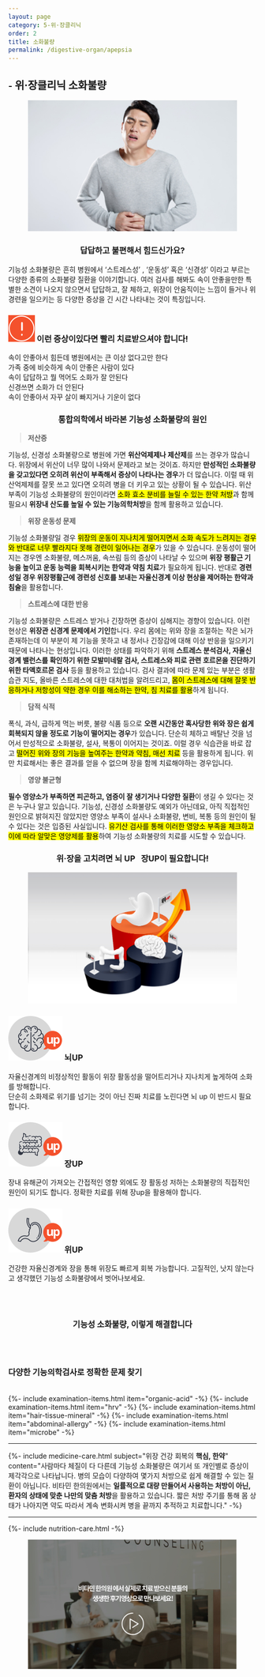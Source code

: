 ```yaml
---
layout: page
category: 5-위·장클리닉
order: 2
title: 소화불량
permalink: /digestive-organ/apepsia
---
```


<h2 class="content-heading">
  <small>-</small>
  <strong>위·장클리닉</strong> 소화불량
</h2>

<figure>
  <img src="/assets/20190625085237.jpg" alt="">
</figure>

<h3 style="text-align:center">답답하고 불편해서 힘드신가요?</h3>
<p>기능성 소화불량은 흔히 병원에서 ‘스트레스성’ , ‘운동성’ 혹은 ‘신경성’ 이라고 부르는 다양한 종류의 소화불량 질환을 이야기합니다. 여러 검사를 해봐도 속이 안좋을만한 특별한 소견이 나오지 않으면서 답답하고, 잘 체하고, 위장이 안움직이는 느낌이 들거나 위경련을 일으키는 등 다양한 증상을 긴 시간 나타내는 것이 특징입니다.</p>

<div class="content-caution">
  <h3>
    <img src="/assets/icon-warning.svg" alt="">
    이런 증상이있다면  빨리 치료받으셔야 합니다!
  </h3>
  <p>
    속이 안좋아서 힘든데 병원에서는 큰 이상 없다고만 한다<br>
    가족 중에 비슷하게 속이 안좋은 사람이 있다<br>
    속이 답답하고 뭘 먹어도 소화가 잘 안된다<br>
    신경쓰면 소화가 더 안된다<br>
    속이 안좋아서 자꾸 살이 빠지거나 기운이 없다
  </p>
</div>
<h3 style="text-align:center">통합의학에서 바라본 기능성 소화불량의 원인</h3>
<div class="content-sculptpost">
  <blockquote>
    <strong>저산증</strong><br>
  </blockquote>
  <p>
  기능성, 신경성 소화불량으로 병원에 가면 <b>위산억제제나 제산제</b>를 쓰는 경우가 많습니다. 위장에서 위산이 너무 많이 나와서 문제라고 보는 것이죠. 하지만 <b>만성적인 소화불량을 갖고있다면 오히려 위산이 부족해서 증상이 나타나는 경우</b>가 더 많습니다. 이럴 때 위산억제제를 잘못 쓰고 있다면 오히려 병을 더 키우고 있는 상황이 될 수 있습니다. 위산 부족이 기능성 소화불량의 원인이라면 <mark>소화 효소 분비를 늘릴 수 있는 한약 처방</mark>과 함께 필요시 <b>위장내 산도를 높일 수 있는 기능의학처방</b>을 함께 활용하고 있습니다.
  </p>
  <blockquote>
    <strong>위장 운동성 문제</strong><br>
  </blockquote>
  <p>
  기능성 소화불량일 경우 <mark>위장의 운동이 지나치게 떨어지면서 소화 속도가 느려지는 경우와 반대로 너무 빨라지다 못해 경련이 일어나는 경우</mark>가 있을 수 있습니다. 운동성이 떨어지는 경우엔 소화불량, 메스꺼움, 속쓰림 등의 증상이 나타날 수 있으며 <b>위장 평활근 기능을 높이고 운동 능력을 회복시키는 한약과 약침 치료</b>가 필요하게 됩니다. 반대로 <b>경련성일 경우 위장평활근에 경련성 신호를 보내는 자율신경계 이상 현상을 제어하는 한약과 침술</b>을 활용합니다.
  </p>
  <blockquote>
    <strong>스트레스에 대한 반응</strong><br>
  </blockquote>
  <p>
 기능성 소화불량은 스트레스 받거나 긴장하면 증상이 심해지는 경향이 있습니다. 이런 현상은 <b>위장관 신경계 문제에서 기인</b>합니다. 우리 몸에는 위와 장을 조절하는 작은 뇌가 존재하는데 이 부분이 제 기능을 못하고 내 정서나 긴장감에 대해 이상 반응을 일으키기 때문에 나타나는 현상입니다. 이러한 상태를 파악하기 위해 <b>스트레스 분석검사, 자율신경계 밸런스를 확인하기 위한 모발미네랄 검사, 스트레스와 피로 관련 호르몬을 진단하기 위한 타액호르몬 검사</b> 등을 활용하고 있습니다. 검사 결과에 따라 문제 있는 부분은 생활 습관 지도, 올바른 스트레스에 대한 대처법을 알려드리고, <mark>몸이 스트레스에 대해 잘못 반응하거나 저항성이 약한 경우 이를 해소하는 한약, 침 치료를 활용</mark>하게 됩니다.
  </p>
  <blockquote>
    <strong>담적 식적</strong><br>
  </blockquote>
  <p>
  폭식, 과식, 급하게 먹는 버릇, 불량 식품 등으로 <b>오랜 시간동안 혹사당한 위와 장은 쉽게 회복되지 않을 정도로 기능이 떨어지는 경우</b>가 있습니다. 단순히 체하고 배탈난 것을 넘어서 만성적으로 소화불량, 설사, 복통이 이어지는 것이죠. 이럴 경우 식습관을 바로 잡고 <mark>떨어진 위와 장의 기능을 높여주는 한약과 약침, 매선 치료</mark> 등을 활용하게 됩니다. 위만 치료해서는 좋은 결과를 얻을 수 없으며 장을 함께 치료해야하는 경우입니다.
  </p>
  <blockquote>
    <strong>영양 불균형</strong><br>
  </blockquote>
  <p>
  <b>필수 영양소가 부족하면 피곤하고, 염증이 잘 생기거나 다양한 질환</b>이 생길 수 있다는 것은 누구나 알고 있습니다. 기능성, 신경성 소화불량도 예외가 아닌데요, 아직 직접적인 원인으로 밝혀지진 않았지만 영양소 부족이 설사나 소화불량, 변비, 복통 등의 원인이 될 수 있다는 것은 입증된 사실입니다. <mark>유기산 검사를 통해 이러한 영양소 부족을 체크하고 이에 따라 알맞은 영양제를 활용</mark>하여 기능성 소화불량의 치료를 시도할 수 있습니다.
  </p>
</div>

<h3 style="text-align:center">위·장을 고치려면 <strong>뇌 UP &nbsp; 장UP</strong>이 필요합니다!</h3>
<figure>
  <img src="/assets/img-podium-stomach.jpg" alt="">
</figure>
<div class="content-iconcard">
  <h3>
    <img src="/assets/icon-up-brain.svg" alt="">
    뇌UP
  </h3>
  <p>자율신경계의 비정상적인 활동이 위장 활동성을 떨어트리거나 지나치게 높게하여 소화를 방해합니다.<br>단순히 소화제로 위기를 넘기는 것이 아닌 진짜 치료를 노린다면 뇌 up 이 반드시 필요합니다.</p>
</div>
<div class="content-iconcard">
  <h3>
    <img src="/assets/icon-up-bowels.svg" alt="">
    장UP
  </h3>
  <p>장내 유해균이 가져오는 간접적인 영향 외에도 장 활동성 저하는 소화불량의 직접적인 원인이 되기도 합니다. 정확한 치료를 위해 장up을 활용해야 합니다.</p>
</div>
<div class="content-iconcard">
  <h3>
    <img src="/assets/icon-up-stomach.svg" alt="">
    위UP
  </h3>
  <p>건강한 자율신경계와 장을 통해 위장도 빠르게 회복 가능합니다. 고질적인, 낫지 않는다고 생각했던 기능성 소화불량에서 벗어나보세요.</p>
</div>
<br><br>
<h3 style="text-align:center">기능성 소화불량, 이렇게 해결합니다</h3><br><br>
<h3><strong>다양한 기능의학검사</strong>로 정확한 문제 찾기</h3><br>
{%- include examination-items.html item="organic-acid" -%}
{%- include examination-items.html item="hrv" -%}
{%- include examination-items.html item="hair-tissue-mineral" -%}
{%- include examination-items.html item="abdominal-allergy" -%}
{%- include examination-items.html item="microbe" -%}

<hr>

{%- include medicine-care.html subject="위장 건강 회복의 <strong>핵심, 한약</strong>" content="사람마다 체질이 다 다른데 기능성 소화불량은 여기서 또 개인별로 증상이 제각각으로 나타납니다. 병의 모습이 다양하여 몇가지 처방으로 쉽게 해결할 수 있는 질환이 아닙니다. 비타민 한의원에서는 <strong>일률적으로 대량 만들어서 사용하는 처방이 아닌, 환자의 상태에 맞춘 나만의 맞춤 처방</strong>을 활용하고 있습니다. 짧은 처방 주기를 통해 몸 상태가 나아지면 약도 따라서 계속 변화시켜 병을 끝까지 추적하고 치료합니다." -%}

<hr>

{%- include nutrition-care.html -%}

<figure>
  <a href="/about/review">
    <img src="/assets/img-goreview.jpg" alt="치료 후기와 사례 보기">
  </a>
</figure>
